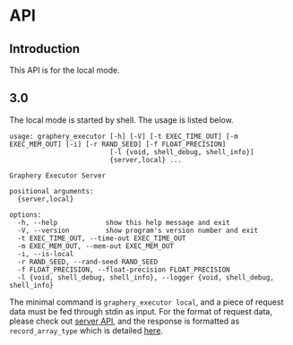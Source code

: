 # API

## Introduction

This API is for the local mode.

## 3.0

The local mode is started by shell. The usage is listed below.

```shell
usage: graphery_executor [-h] [-V] [-t EXEC_TIME_OUT] [-m EXEC_MEM_OUT] [-i] [-r RAND_SEED] [-f FLOAT_PRECISION]
                         [-l {void, shell_debug, shell_info}]
                         {server,local} ...

Graphery Executor Server

positional arguments:
  {server,local}

options:
  -h, --help            show this help message and exit
  -V, --version         show program's version number and exit
  -t EXEC_TIME_OUT, --time-out EXEC_TIME_OUT
  -m EXEC_MEM_OUT, --mem-out EXEC_MEM_OUT
  -i, --is-local
  -r RAND_SEED, --rand-seed RAND_SEED
  -f FLOAT_PRECISION, --float-precision FLOAT_PRECISION
  -l {void, shell_debug, shell_info}, --logger {void, shell_debug, shell_info}

```

The minimal command is `graphery_executor local`, and a piece of request data must be fed through stdin as input. For the format of request data, please check out [server API](./server/API.md), and the response is formatted as `record_array_type` which is detailed [here](/RFCs/backend/database/tutorial_related_tables/execution_result/result_json_api.md).
